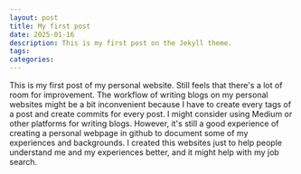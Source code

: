 ```yaml
---
layout: post
title: My first post
date: 2025-01-16
description: This is my first post on the Jekyll theme.
tags: 
categories: 
---
```


This is my first post of my personal website. Still feels that there's a lot of room for improvement. The workflow of writing blogs on my personal websites might be a bit inconvenient because I have to create every tags of a post and create commits for every post. I might consider using Medium or other platforms for writing blogs. However, it's still a good experience of creating a personal webpage in github to document some of my experiences and backgrounds. I created this websites just to help people understand me and my experiences better, and it might help with my job search.